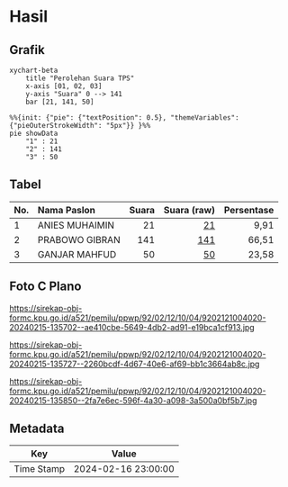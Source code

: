 # Hasil

## Grafik

```mermaid
xychart-beta
    title "Perolehan Suara TPS"
    x-axis [01, 02, 03]
    y-axis "Suara" 0 --> 141
    bar [21, 141, 50]
```

```mermaid
%%{init: {"pie": {"textPosition": 0.5}, "themeVariables": {"pieOuterStrokeWidth": "5px"}} }%%
pie showData
    "1" : 21
    "2" : 141
    "3" : 50
```

## Tabel

| No. | Nama Paslon    | Suara | Suara (raw) | Persentase |
|:--- |:-------------- | -----:| -----------:| ----------:|
| 1   | ANIES MUHAIMIN | 21    | [21][p-1]   | 9,91       |
| 2   | PRABOWO GIBRAN | 141   | [141][p-2]  | 66,51      |
| 3   | GANJAR MAHFUD  | 50    | [50][p-3]   | 23,58      |


[p-1]: https://github.com/gigit-pemilu/pemilu-2024-92-papua-barat/blob/main/pilpres/hitung-suara/sub/92-papua-barat/sub/02-manokwari/sub/12-manokwari-barat/sub/1004-amban/sub/020-tps/sub/paslon-1.txt
[p-2]: https://github.com/gigit-pemilu/pemilu-2024-92-papua-barat/blob/main/pilpres/hitung-suara/sub/92-papua-barat/sub/02-manokwari/sub/12-manokwari-barat/sub/1004-amban/sub/020-tps/sub/paslon-2.txt
[p-3]: https://github.com/gigit-pemilu/pemilu-2024-92-papua-barat/blob/main/pilpres/hitung-suara/sub/92-papua-barat/sub/02-manokwari/sub/12-manokwari-barat/sub/1004-amban/sub/020-tps/sub/paslon-3.txt

## Foto C Plano

https://sirekap-obj-formc.kpu.go.id/a521/pemilu/ppwp/92/02/12/10/04/9202121004020-20240215-135702--ae410cbe-5649-4db2-ad91-e19bca1cf913.jpg

https://sirekap-obj-formc.kpu.go.id/a521/pemilu/ppwp/92/02/12/10/04/9202121004020-20240215-135727--2260bcdf-4d67-40e6-af69-bb1c3664ab8c.jpg

https://sirekap-obj-formc.kpu.go.id/a521/pemilu/ppwp/92/02/12/10/04/9202121004020-20240215-135850--2fa7e6ec-596f-4a30-a098-3a500a0bf5b7.jpg


## Metadata

| Key        | Value               |
| ---------- | ------------------- |
| Time Stamp | 2024-02-16 23:00:00 |



